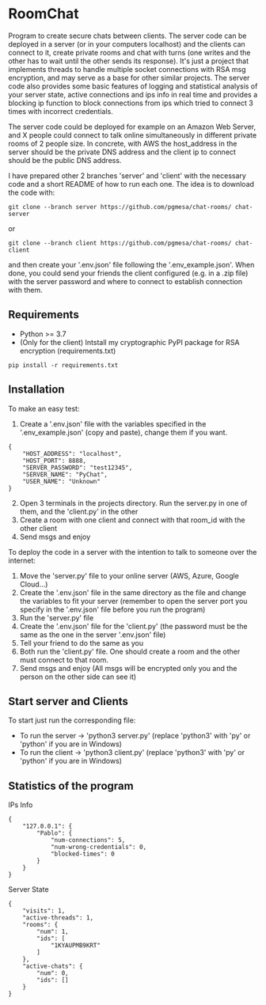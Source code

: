 # RoomChat

Program to create secure chats between clients. The server code can be deployed in a server (or in your computers localhost) and the clients can connect to it, create private rooms and chat with turns (one writes and the other has to wait until the other sends its response). It's just a project that implements threads to handle multiple socket connections with RSA msg encryption, and may serve as a base for other similar projects. The server code also provides some basic features of logging and statistical analysis of your server state, active connections and ips info in real time and provides a blocking ip function to block connections from ips which tried to connect 3 times with incorrect credentials.

The server code could be deployed for example on an Amazon Web Server, and X people could connect to talk online simultaneously in different private rooms of 2 people size. In concrete, with AWS the host_address in the server should be the private DNS address and the client ip to connect should be the public DNS address.

I have prepared other 2 branches 'server' and 'client' with the necessary code and a short README of how to run each one. The idea is to download the code with:
```
git clone --branch server https://github.com/pgmesa/chat-rooms/ chat-server
```
or 
```
git clone --branch client https://github.com/pgmesa/chat-rooms/ chat-client
```
and then create your '.env.json' file following the '.env_example.json'. When done, you could send your friends the client configured (e.g. in a .zip file) with the server password and where to connect to establish connection with them. 

## Requirements
- Python >= 3.7
- (Only for the client) Intstall my cryptographic PyPI package for RSA encryption (requirements.txt)
```
pip install -r requirements.txt
```

## Installation
To make an easy test:
1. Create a '.env.json' file with the variables specified in the '.env_example.json' (copy and paste), change them if you want.
```
{
    "HOST_ADDRESS": "localhost",
    "HOST_PORT": 8888,
    "SERVER_PASSWORD": "test12345",
    "SERVER_NAME": "PyChat",
    "USER_NAME": "Unknown" 
}
```
2. Open 3 terminals in the projects directory. Run the server.py in one of them, and the 'client.py' in the other
3. Create a room with one client and connect with that room_id with the other client
4. Send msgs and enjoy 

To deploy the code in a server with the intention to talk to someone over the internet:
1. Move the 'server.py' file to your online server (AWS, Azure, Google Cloud...)
2. Create the '.env.json' file in the same directory as the file and change the variables to fit your server (remember to open the server port you specify in the '.env.json' file before you run the program)
3. Run the 'server.py' file
4. Create the '.env.json' file for the 'client.py' (the password must be the same as the one in the server '.env.json' file)
5. Tell your friend to do the same as you
5. Both run the 'client.py' file. One should create a room and the other must connect to that room.
6. Send msgs and enjoy (All msgs will be encrypted only you and the person on the other side can see it)

## Start server and Clients
To start just run the corresponding file:
- To run the server -> 'python3 server.py' (replace 'python3' with 'py' or 'python' if you are in Windows)
- To run the client -> 'python3 client.py' (replace 'python3' with 'py' or 'python' if you are in Windows)

## Statistics of the program
IPs Info
```
{
    "127.0.0.1": {
        "Pablo": {
            "num-connections": 5,
            "num-wrong-credentials": 0,
            "blocked-times": 0
        }
    }
}
```
Server State
```
{
    "visits": 1,
    "active-threads": 1,
    "rooms": {
        "num": 1,
        "ids": [
            "1KYAUPMB9KRT"
        ]
    },
    "active-chats": {
        "num": 0,
        "ids": []
    }
}
```

